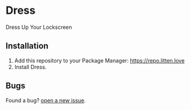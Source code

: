 # Dress

Dress Up Your Lockscreen

## Installation

1. Add this repository to your Package Manager: https://repo.litten.love
2. Install Dress.

## Bugs

Found a bug? [open a new issue](https://github.com/Litteeen/Dress/issues/new).
